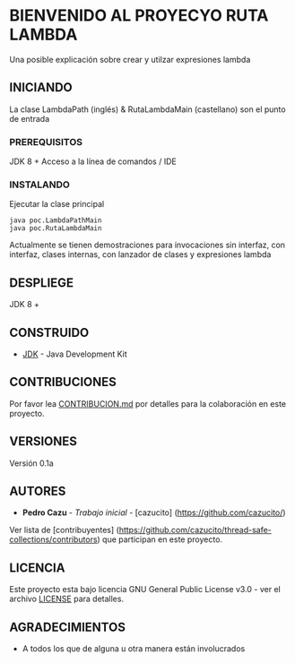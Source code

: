 # BIENVENIDO AL PROYECYO RUTA LAMBDA

Una posible explicación sobre crear y utilzar expresiones lambda

## INICIANDO

La clase LambdaPath (inglés) &  RutaLambdaMain (castellano) son el punto de entrada

### PREREQUISITOS

JDK 8 +
Acceso a la línea de comandos / IDE


### INSTALANDO

Ejecutar la clase principal

```
java poc.LambdaPathMain
java poc.RutaLambdaMain
```

Actualmente se tienen demostraciones para invocaciones sin interfaz, con interfaz, clases internas, con lanzador de clases y expresiones lambda


## DESPLIEGE

JDK 8 +

## CONSTRUIDO

* [JDK](http://www.oracle.com/technetwork/java/javase/overview/index.html) - Java Development Kit


## CONTRIBUCIONES

Por favor lea [CONTRIBUCION.md](CONTRIBUCION.md) por detalles para la colaboración en este proyecto.

## VERSIONES

Versión 0.1a 

## AUTORES

* **Pedro Cazu** - *Trabajo inicial* - [cazucito] (https://github.com/cazucito/)

Ver lista de [contribuyentes] (https://github.com/cazucito/thread-safe-collections/contributors) que participan en este proyecto.

## LICENCIA

Este proyecto esta bajo licencia GNU General Public License v3.0 - ver el archivo [LICENSE](LICENSE) para detalles.

## AGRADECIMIENTOS

* A todos los que de alguna u otra manera están involucrados
